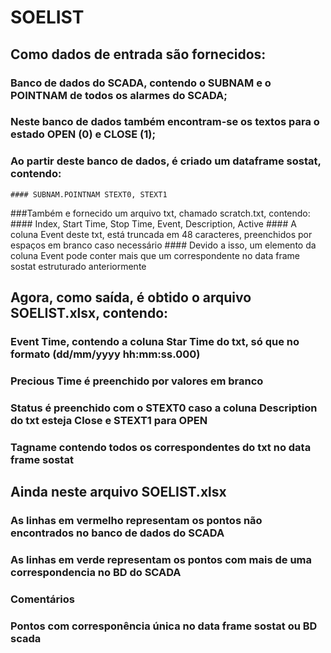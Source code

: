 # SOELIST
## Como dados de entrada são fornecidos:
  ### Banco de dados do SCADA, contendo o SUBNAM e o POINTNAM de todos os alarmes do SCADA;
  ### Neste banco de dados também encontram-se os textos para o estado OPEN (0) e CLOSE (1);
  ### Ao partir deste banco de dados, é criado um dataframe sostat, contendo:
    #### SUBNAM.POINTNAM STEXT0, STEXT1
  
  ###Também e fornecido um arquivo txt, chamado scratch.txt, contendo:
    #### Index, Start Time, Stop Time, Event, Description, Active
    #### A coluna Event deste txt, está truncada em 48 caracteres, preenchidos por espaços em branco caso necessário
    #### Devido a isso, um elemento da coluna Event pode conter mais que um correspondente no data frame sostat estruturado anteriormente
## Agora, como saída, é obtido o arquivo SOELIST.xlsx, contendo:
  ### Event Time, contendo a coluna Star Time do txt, só que no formato (dd/mm/yyyy hh:mm:ss.000)
  ### Precious Time é preenchido por valores em branco
  ### Status é preenchido com o STEXT0 caso a coluna Description do txt esteja Close e STEXT1 para OPEN
  ### Tagname contendo todos os correspondentes do txt no data frame sostat
  
## Ainda neste arquivo SOELIST.xlsx
  ### As linhas em vermelho representam os pontos não encontrados no banco de dados do SCADA
  ### As linhas em verde representam os pontos com mais de uma correspondencia no BD do SCADA
  ### Comentários
  ### Pontos com corresponência única no data frame sostat ou BD scada
